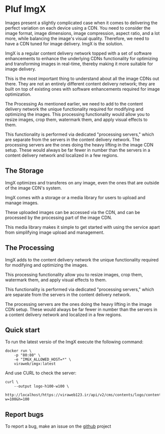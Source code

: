 # Pluf ImgX

Images present a slightly complicated case when it comes to delivering the perfect variation on each 
device using a CDN.
You need to consider the image format, image dimensions, image compression, aspect ratio, and a lot more, 
while balancing the image's visual quality. 
Therefore, we need to have a CDN tuned for image delivery. ImgX is the solution.

ImgX is a regular content delivery network topped with a set of software enhancements to enhance the
underlying CDNs functionality for optimizing and transforming images in real-time, thereby making it
more suitable for image delivery.

This is the most important thing to understand about all the image CDNs out there. They are not an entirely 
different content delivery network; they are built on top of existing ones with software enhancements required 
for image optimization.

The Processing
As mentioned earlier, we need to add to the content delivery network the unique functionality required for modifying and optimizing the images. This processing functionality would allow you to resize images, crop them, watermark them, and apply visual effects to them.

This functionality is performed via dedicated "processing servers," which are separate from the servers in the content delivery network. The processing servers are the ones doing the heavy lifting in the image CDN setup. These would always be far fewer in number than the servers in a content delivery network and localized in a few regions.

## The Storage

ImgX optimizes and transferes on any image, even the ones that are outside of the image CDN's system.

ImgX comes with a storage or a media library for users to upload and manage images.

These uploaded images can be accessed via the CDN, and can be processed by the processing part of the image CDN. 

This media library makes it simple to get started with using the service apart from simplifying image upload and management.

## The Processing

ImgX adds to the content delivery network the unique functionality required for modifying and optimizing the images. 

This processing functionality allow you to resize images, crop them, watermark them, and apply visual effects to them.

This functionality is performed via dedicated "processing servers," which are separate from the servers in the content
delivery network.

The processing servers are the ones doing the heavy lifting in the image CDN setup. These would always be far fewer in
number than the servers in a content delivery network and localized in a few regions.

## Quick start

To run the latest versio of the ImgX execute the following command:

	docker run \
		-p "80:80" \
		-e "IMGX_ALLOWED_HOST=*" \
		viraweb/imgx:latest

And use CURL to check the server:

	curl \
		--output logo-h100-w100 \
		http://localhost/https://viraweb123.ir/api/v2/cms/contents/logo/content?w=100&h=100

## Report bugs

To report a bug, make an issue on the [github](https://github.com/viraweb/imgx) project
